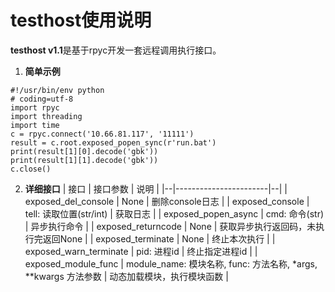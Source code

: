 # testhost使用说明
**testhost v1.1**是基于rpyc开发一套远程调用执行接口。

1. **简单示例**
```
#!/usr/bin/env python
# coding=utf-8
import rpyc
import threading
import time
c = rpyc.connect('10.66.81.117', '11111')
result = c.root.exposed_popen_sync(r'run.bat')
print(result[1][0].decode('gbk'))
print(result[1][1].decode('gbk'))
c.close()
```
2. **详细接口**
  | 接口 |          接口参数           |  说明  |
|--|-----------------------|--|
|  exposed_del_console  | None |   删除console日志   |
|  exposed_console  |      tell: 读取位置(str/int)      |   获取日志   |
|  exposed_popen_async  |        cmd: 命令(str)        |   异步执行命令   |
| exposed_returncode  |        None        |   获取异步执行返回码，未执行完返回None   |
|  exposed_terminate  |        None        |   终止本次执行   |
| exposed_warn_terminate  |      pid: 进程id      |   终止指定进程id   |
| exposed_module_func  |  module_name: 模块名称, func: 方法名称, \*args, \*\*kwargs 方法参数  |   动态加载模块，执行模块函数   |
